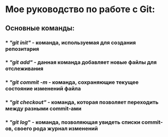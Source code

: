 # **Мое руководство по работе с Git:**
## Основные команды:

### * *"git init"* - команда, используемая для создания репозитария 

### * *"git add"* - данная команда добавляет новые файлы для отслеживания

### * *"git commit -m* - команда, сохраняющие текущее состояние изменений файла

### * *"git checkout"* - команда, которая позволяет переходить между разными commit-ами

### * *"git log*" - команда, позволяющая увидеть списки commit-ов, своего рода журнал изменений